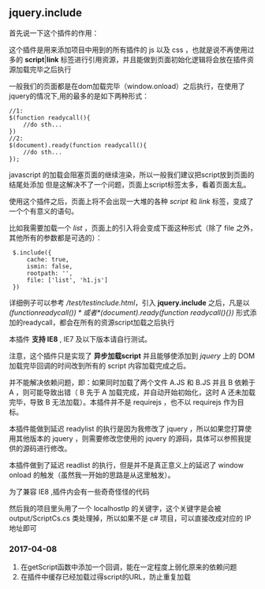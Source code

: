 ## jquery.include

首先说一下这个插件的作用：

这个插件是用来添加项目中用到的所有插件的 js 以及 css ，也就是说不再使用过多的 **script**|**link** 标签进行引用资源，并且能做到页面初始化逻辑将会放在插件资源加载完毕之后执行

一般我们的页面都是在dom加载完毕（window.onload）之后执行，在使用了jquery的情况下,用的最多的是如下两种形式：

    //1:
    $(function readycall(){
        //do sth...
    })
    //2:
    $(document).ready(function readycall(){
        //do sth...
    });
    

javascript 的加载会阻塞页面的继续渲染，所以一般我们建议把script放到页面的结尾处添加
但是这解决不了一个问题，页面上script标签太多，看着页面太乱。


使用这个插件之后，页面上将不会出现一大堆的各种 *script* 和 *link* 标签，变成了一个个有意义的语句。

比如我需要加载一个 *list* ，页面上的引入将会变成下面这种形式（除了 file 之外，其他所有的参数都是可选的）：


     $.include({
         cache: true,
         ismin: false,
         rootpath: '',
         file: ['list', 'h1.js']
     })

详细例子可以参考 */test/testinclude.html*，引入 **jquery.include** 之后，凡是以 *$(function readycall(){})* 或者 *$(document).ready(function readycall(){})* 形式添加的readycall，都会在所有的资源script加载之后执行

本插件 **支持 IE8** , IE7 及以下版本请自行测试。

注意，这个插件只是实现了 **异步加载script** 并且能够使添加到 *jquery* 上的 DOM 加载完毕回调的时间改到所有的 script 内容加载完成之后。

并不能解决依赖问题，即：如果同时加载了两个文件 A.JS 和 B.JS 并且 B 依赖于 A ，则可能导致出错（ B 先于 A 加载完成，并自动开始初始化，这时 A 还未加载完毕，导致 B 无法加载）。本插件并不是 requirejs ，也不以 requirejs 作为目标。

本插件能做到延迟 readylist 的执行是因为我修改了 jquery ，所以如果您打算使用其他版本的 jquery ，则需要修改您使用的 jquery 的源码，具体可以参照我提供的源码进行修改。

本插件做到了延迟 readlist 的执行，但是并不是真正意义上的延迟了 window onload 的触发（虽然我一开始的思路是从这里触发）。

为了兼容 IE8 ,插件内会有一些奇奇怪怪的代码

然后我的项目里头用了一个 localhostIp 的关键字，这个关键字是会被 output/ScriptCs.cs 类处理掉，所以如果不是 c# 项目，可以直接改成对应的 IP  地址即可


### 2017-04-08 

1. 在getScript函数中添加一个回调，能在一定程度上弱化原来的依赖问题
2. 在插件中缓存已经加载过得script的URL，防止重复加载

